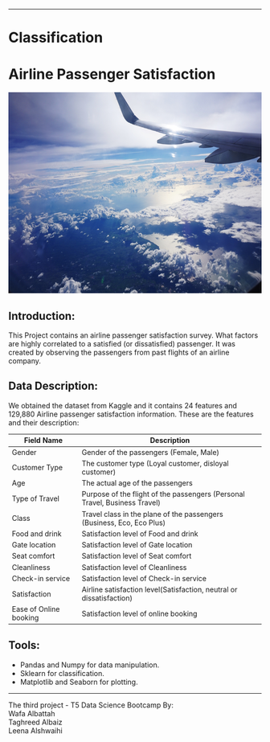 
*****
# Classification
# Airline Passenger Satisfaction
<img src="https://github.com/talbaiz/Classification/blob/main/Flight.png" width="900" height="400" />

## Introduction:

This Project contains an airline passenger satisfaction survey. What factors are highly correlated to a satisfied (or dissatisfied) passenger. It was created by observing the passengers from past flights of an airline company.


## Data Description:

We obtained the dataset from Kaggle and it contains 24 features and 129,880 Airline passenger satisfaction information. These are the features and their description:


| Field Name                      | Description                                                                     |
|---------------------------------|---------------------------------------------------------------------------------|
| Gender                          | Gender of the passengers (Female, Male)                                         |
| Customer Type                   | The customer type (Loyal customer, disloyal customer)                           |
| Age                             | The actual age of the passengers                                                |
| Type of Travel                  | Purpose of the flight of the passengers (Personal Travel, Business Travel)      |
| Class                           | Travel class in the plane of the passengers (Business, Eco, Eco Plus)           |
| Food and drink                  | Satisfaction level of Food and drink                                            |
| Gate location                   | Satisfaction level of Gate location                                             |
| Seat comfort                    | Satisfaction level of Seat comfort                                              |
| Cleanliness                     | Satisfaction level of Cleanliness                                               |
| Check-in service                | Satisfaction level of Check-in service                                          |
| Satisfaction                    | Airline satisfaction level(Satisfaction, neutral or dissatisfaction)            |
| Ease of Online booking	        | Satisfaction level of online booking                                            |


## Tools:

- Pandas and Numpy for data manipulation.
- Sklearn for classification.
- Matplotlib and Seaborn for plotting.
---------------------------------------------------------------------------


The third project - T5 Data Science Bootcamp
By:<br />
Wafa Albattah<br />
Taghreed Albaiz<br />
Leena Alshwaihi<br />















